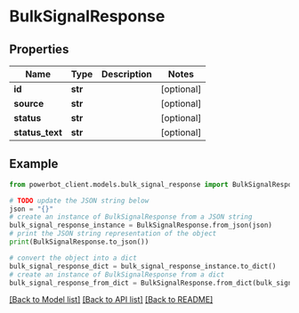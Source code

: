 # BulkSignalResponse


## Properties

Name | Type | Description | Notes
------------ | ------------- | ------------- | -------------
**id** | **str** |  | [optional] 
**source** | **str** |  | [optional] 
**status** | **str** |  | [optional] 
**status_text** | **str** |  | [optional] 

## Example

```python
from powerbot_client.models.bulk_signal_response import BulkSignalResponse

# TODO update the JSON string below
json = "{}"
# create an instance of BulkSignalResponse from a JSON string
bulk_signal_response_instance = BulkSignalResponse.from_json(json)
# print the JSON string representation of the object
print(BulkSignalResponse.to_json())

# convert the object into a dict
bulk_signal_response_dict = bulk_signal_response_instance.to_dict()
# create an instance of BulkSignalResponse from a dict
bulk_signal_response_from_dict = BulkSignalResponse.from_dict(bulk_signal_response_dict)
```
[[Back to Model list]](../README.md#documentation-for-models) [[Back to API list]](../README.md#documentation-for-api-endpoints) [[Back to README]](../README.md)


